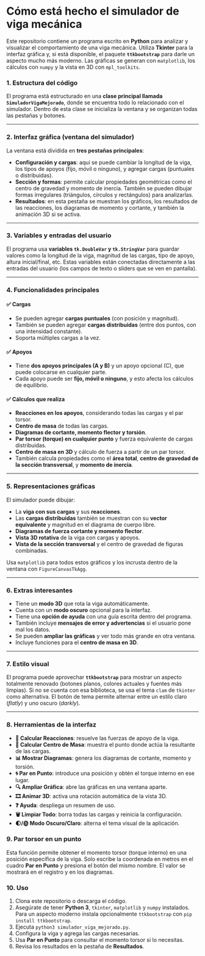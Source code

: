 
# Cómo está hecho el simulador de viga mecánica

Este repositorio contiene un programa escrito en **Python** para analizar y visualizar el comportamiento de una viga mecánica. Utiliza **Tkinter** para la interfaz gráfica y, si está disponible, el paquete **`ttkbootstrap`** para darle un aspecto mucho más moderno. Las gráficas se generan con `matplotlib`, los cálculos con `numpy` y la vista en 3D con `mpl_toolkits`.

### 1. Estructura del código

El programa está estructurado en una **clase principal llamada `SimuladorVigaMejorado`**, donde se encuentra todo lo relacionado con el simulador. Dentro de esta clase se inicializa la ventana y se organizan todas las pestañas y botones.

---

### 2. Interfaz gráfica (ventana del simulador)

La ventana está dividida en **tres pestañas principales**:

* **Configuración y cargas**: aquí se puede cambiar la longitud de la viga, los tipos de apoyos (fijo, móvil o ninguno), y agregar cargas (puntuales o distribuidas).
* **Sección y formas**: permite calcular propiedades geométricas como el centro de gravedad y momento de inercia. También se pueden dibujar formas irregulares (triángulos, círculos y rectángulos) para analizarlas.
* **Resultados**: en esta pestaña se muestran los gráficos, los resultados de las reacciones, los diagramas de momento y cortante, y también la animación 3D si se activa.

---

### 3. Variables y entradas del usuario

El programa usa **variables `tk.DoubleVar` y `tk.StringVar`** para guardar valores como la longitud de la viga, magnitud de las cargas, tipo de apoyo, altura inicial/final, etc. Estas variables están conectadas directamente a las entradas del usuario (los campos de texto o sliders que se ven en pantalla).

---

### 4. Funcionalidades principales

#### ✅ Cargas

* Se pueden agregar **cargas puntuales** (con posición y magnitud).
* También se pueden agregar **cargas distribuidas** (entre dos puntos, con una intensidad constante).
* Soporta múltiples cargas a la vez.

#### ✅ Apoyos

* Tiene **dos apoyos principales (A y B)** y un apoyo opcional (C), que puede colocarse en cualquier parte.
* Cada apoyo puede ser **fijo, móvil o ninguno**, y esto afecta los cálculos de equilibrio.

#### ✅ Cálculos que realiza

* **Reacciones en los apoyos**, considerando todas las cargas y el par torsor.
* **Centro de masa** de todas las cargas.
* **Diagramas de cortante, momento flector y torsión**.
* **Par torsor (torque) en cualquier punto** y fuerza equivalente de cargas distribuidas.
* **Centro de masa en 3D** y cálculo de fuerza a partir de un par torsor.
* También calcula propiedades como el **área total**, **centro de gravedad de la sección transversal**, y **momento de inercia**.

---

### 5. Representaciones gráficas

El simulador puede dibujar:

* La **viga con sus cargas** y sus **reacciones**.
* Las **cargas distribuidas** también se muestran con su **vector equivalente** y magnitud en el diagrama de cuerpo libre.
* **Diagramas de fuerza cortante y momento flector**.
* **Vista 3D rotativa** de la viga con cargas y apoyos.
* **Vista de la sección transversal** y el centro de gravedad de figuras combinadas.

Usa `matplotlib` para todos estos gráficos y los incrusta dentro de la ventana con `FigureCanvasTkAgg`.

---

### 6. Extras interesantes

* Tiene un **modo 3D** que rota la viga automáticamente.
* Cuenta con un **modo oscuro** opcional para la interfaz.
* Tiene una **opción de ayuda** con una guía escrita dentro del programa.
* También incluye **mensajes de error y advertencias** si el usuario pone mal los datos.
* Se pueden **ampliar las gráficas** y ver todo más grande en otra ventana.
* Incluye funciones para el **centro de masa en 3D**.

---

### 7. Estilo visual

El programa puede aprovechar **`ttkbootstrap`** para mostrar un aspecto totalmente renovado (botones planos, colores actuales y fuentes más limpias). Si no se cuenta con esa biblioteca, se usa el tema `clam` de `tkinter` como alternativa.
El botón de tema permite alternar entre un estilo claro (*flatly*) y uno oscuro (*darkly*).

---

### 8. Herramientas de la interfaz

* **🧮 Calcular Reacciones**: resuelve las fuerzas de apoyo de la viga.
* **📍 Calcular Centro de Masa**: muestra el punto donde actúa la resultante de las cargas.
* **📊 Mostrar Diagramas**: genera los diagramas de cortante, momento y torsión.
* **🌀 Par en Punto**: introduce una posición y obtén el torque interno en ese lugar.
* **🔍 Ampliar Gráfica**: abre las gráficas en una ventana aparte.
* **🎞️ Animar 3D**: activa una rotación automática de la vista 3D.
* **❓ Ayuda**: despliega un resumen de uso.
* **🗑️ Limpiar Todo**: borra todas las cargas y reinicia la configuración.
* **🌓/🌞 Modo Oscuro/Claro**: alterna el tema visual de la aplicación.

### 9. Par torsor en un punto

Esta función permite obtener el momento torsor (torque interno) en una posición específica de la viga.
Solo escribe la coordenada en metros en el cuadro **Par en Punto** y presiona el botón del mismo nombre.
El valor se mostrará en el registro y en los diagramas.

### 10. Uso

1. Clona este repositorio o descarga el código.
2. Asegúrate de tener **Python 3**, `tkinter`, `matplotlib` y `numpy` instalados.
   Para un aspecto moderno instala opcionalmente `ttkbootstrap` con `pip install ttkbootstrap`.
3. Ejecuta `python3 simulador_viga_mejorado.py`.
4. Configura la viga y agrega las cargas necesarias.
5. Usa **Par en Punto** para consultar el momento torsor si lo necesitas.
6. Revisa los resultados en la pestaña de **Resultados**.
